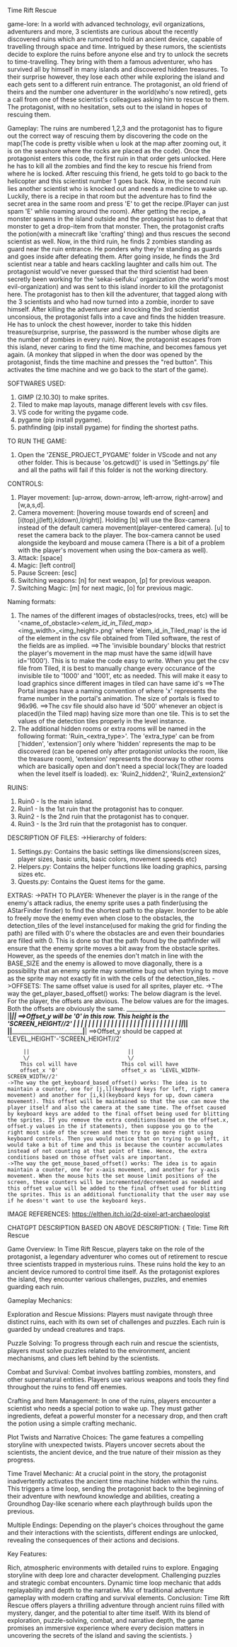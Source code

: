 Time Rift Rescue

game-lore: In a world with advanced technology, evil organizations, adventurers and more, 3 scientists are curious about the recently discovered ruins which are rumored to hold an ancient device, capable of travelling through space and time. Intrigued by these rumors, the scientists decide to explore the ruins before anyone else and try to unlock the secrets to time-travelling. They bring with them a famous adventurer, who has survived all by himself in many islands and discovered hidden treasures. To their surprise however, they lose each other while exploring the island and each gets sent to a different ruin entrance. The protagonist, an old friend of theirs and the number one adventurer in the world(who's now retired), gets a call from one of these scientist's colleagues asking him to rescue to them. The protagonist, with no hesitation, sets out to the island in hopes of rescuing them.

Gameplay: The ruins are numbered 1,2,3 and the protagonist has to figure out the correct way of rescuing them by discovering the code on the map(The code is pretty visible when u look at the map after zooming out, it is on the seashore where the rocks are placed as the code). Once the protagonist enters this code, the first ruin in that order gets unlocked. Here he has to kill all the zombies and find the key to rescue his friend from where he is locked.
After rescuing this friend, he gets told to go back to the helicopter and this scientist number 1 goes back.
Now, in the second ruin lies another scientist who is knocked out and needs a medicine to wake up. Luckily, there is a recipe in that room but the adventure has to find the secret area in the same room and press 'E' to get the recipe.(Player can just spam 'E' whlie roaming around the room). After getting the recipe, a monster spawns in the island outside and the protagonist has to defeat that monster to get a drop-item from that monster. Then, the protagonist crafts the potion(with a minecraft like 'crafting' thing) and thus rescues the second scientist as well.
Now, in the third ruin, he finds 2 zombies standing as guard near the ruin entrance. He ponders why they're standing as guards and goes inside after defeating them. After going inside, he finds the 3rd scientist near a table and hears cackling laughter and calls him out. The protagonist would've never guessed that the third scientist had been secretly been working for the 'sekai-seifuku' organization (the world's most evil-organization) and was sent to this island inorder to kill the protagonist here. The protagonist has to then kill the adventurer, that tagged along with the 3 scientists and who had now turned into a zombie, inorder to save himself. After killing the adventurer and knocking the 3rd scientist unconsious, the protagonist falls into a cave and finds the hidden treasure. He has to unlock the chest however, inorder to take this hidden treasure(surprise, surprise, the password is the number whose digits are the number of zombies in every ruin).
Now, the protagonist escapes from this island, never caring to find the time machine, and becomes famous yet again.
(A monkey that slipped in when the door was opened by the protagonist, finds the time machine and presses the "red button". This activates the time machine and we go back to the start of the game).

SOFTWARES USED:
1. GIMP (2.10.30) to make sprites.
2. Tiled to make map layouts, manage different levels with csv files.
3. VS code for writing the pygame code.
4. pygame  (pip install pygame).
5. pathfinding (pip install pygame) for finding the shortest paths.


TO RUN THE GAME:
1. Open the 'ZENSE_PROJECT_PYGAME' folder in VScode and not any other folder. This is because 'os.getcwd()' is used in 'Settings.py' file and all the paths will fail if this folder is not the working directory.


CONTROLS: 
1. Player movement: [up-arrow, down-arrow, left-arrow, right-arrow] and [w,a,s,d].
2. Camera movement: [hovering mouse towards end of screen] and [i(top),j(left),k(down),l(right)]. Holding [b] will use the Box-camera instead of the default camera movement(player-centered camera). [u] to reset the camera back to the player. The box-camera cannot be used alongside the keyboard and mouse camera (There is a bit of a problem with the player's movement when using the box-camera as well).
3. Attack: [space]
4. Magic: [left control]
5. Pause Screen: [esc]
6. Switching weapons: [n] for next weapon, [p] for previous weapon.
7. Switching Magic: [m] for next magic, [o] for previous magic.


Naming formats:
1. The names of the different images of obstacles(rocks, trees, etc) will be '<name_of_obstacle>_<elem_id_in_Tiled_map>_<img_width>_<img_height>.png' where 'elem_id_in_Tiled_map' is the id of the element in the csv file obtained from Tiled software, the rest of the fields are as implied.
    ==>The 'invisible boundary' blocks that restrict the player's movement in the map must have the same id(will have id='1000'). This is to make the code easy to write. When you get the csv file from Tiled, it is best to manually change every occurance of the invisible tile to '1000' and '1001', etc as needed. This will make it easy to load graphics since different images in tiled can have same id's
    ==>The Portal images have a naming convention of <x> where 'x' represents the frame number in the portal's animation. The size of portals is fixed to 96x96.
    ==>The csv file should also have id '500' whenever an object is placed(in the Tiled map) having size more than one tile. This is to set the values of the detection tiles properly in the level instance.
2. The additional hidden rooms or extra rooms will be named in the following format: 'Ruin<x>_<extra_type><num>'. The 'extra_type' can be from ['hidden', 'extension'] only where 'hidden' represents the map to be discovered (can be opened only after protagonist unlocks the room, like the treasure room), 'extension' represents the doorway to other rooms which are basically open and don't need a special lock(They are loaded when the level itself is loaded).
    ex: 'Ruin2_hidden2', 'Ruin2_extension2'


RUINS:
1. Ruin0 - Is the main island.
2. Ruin1 - Is the 1st ruin that the protagonist has to conquer.
3. Ruin2 - Is the 2nd ruin that the protagonist has to conquer.
4. Ruin3 - Is the 3rd ruin that the protagonist has to conquer.


DESCRIPTION OF FILES:
->Hierarchy of folders:
1. Settings.py: Contains the basic settings like dimensions(screen sizes, player sizes, basic units, basic colors, movement speeds etc)
2. Helpers.py: Contains the helper functions like loading graphics, parsing sizes etc.
3. Quests.py: Contains the Quest items for the game.


EXTRAS:
->PATH TO PLAYER: Whenever the player is in the range of the enemy's attack radius, the enemy sprite uses a path finder(using the AStarFinder finder) to find the shortest path to the player. Inorder to be able to freely move the enemy even when close to the obstacles, the detection_tiles of the level instance(used for making the grid for finding the path) are filled with 0's where the obstacles are and even their boundaries are filled with 0. This is done so that the path found by the pathfinder will ensure that the enemy sprite moves a bit away from the obstacle sprites. However, as the speeds of the enemies don't match in line with the BASE_SIZE and the enemy is allowed to move diagonally, there is a possibility that an enemy sprite may sometime bug out when trying to move as the sprite may not exactly fit in with the cells of the detection_tiles.
->OFFSETS: The same offset value is used for all sprites, player etc.
    ->The way the get_player_based_offset() works: The below diagram is the level. For the player, the offsets are abvious. The below values are for the images. Both the offsets are obviously the same.
         ___________________________________
        |__|_____________________________|__|           ==>Offset_y will be '0' in this row. This height is the 'SCREEN_HEIGHT//2'
        |  |                             |  | 
        |  |                             |  | 
        |  |                             |  | 
        |  |                             |  |
        |  |                             |  | 
        |  |                             |  | 
        |  |                             |  | 
        |__|_____________________________|__|
        |__|_____________________________|__|           ==>Offset_y should be capped at 'LEVEL_HEIGHT'-'SCREEN_HEIGHT//2'

         ||                               ||  
         \/                               \/  
        This col will have              This col will have
        offset_x '0'                    offset_x as 'LEVEL_WIDTH-SCREEN_WIDTH//2'
    ->The way the get_keyboard_based_offset() works: The idea is to maintain a counter, one for [j,l](keyboard keys for left, right camera movement) and another for [i,k](keyboard keys for up, down camera movement). This offset will be maintained so that the use can move the player itself and also the camera at the same time. The offset caused by keyboard keys are added to the final offset being used for blitting the sprites. If you remove the extra conditions(based on the offset.x, offset.y values in the if statements), then suppose you go to the right most side of the screen and then try to go more right using keyboard controls. Then you would notice that on trying to go left, it would take a bit of time and this is because the counter accumulates instead of not counting at that point of time. Hence, the extra conditions based on those offset vals are important.
    ->The way the get_mouse_based_offset() works: The idea is to again maintain a counter, one for x-axis movement, and another for y-axis movement. When the mouse hits the set mouse limit positions of the screen, these counters will be incremented/decremented as needed and this offset value will be added to the final offset used for blitting the sprites. This is an additional functionality that the user may use if he doesn't want to use the keyboard keys.


IMAGE REFERENCES:
https://elthen.itch.io/2d-pixel-art-archaeologist






CHATGPT DESCRIPTION BASED ON ABOVE DESCRIPTION:
{
Title: Time Rift Rescue

Game Overview:
In Time Rift Rescue, players take on the role of the protagonist, a legendary adventurer who comes out of retirement to rescue three scientists trapped in mysterious ruins. These ruins hold the key to an ancient device rumored to control time itself. As the protagonist explores the island, they encounter various challenges, puzzles, and enemies guarding each ruin.

Gameplay Mechanics:

Exploration and Rescue Missions: Players must navigate through three distinct ruins, each with its own set of challenges and puzzles. Each ruin is guarded by undead creatures and traps.

Puzzle Solving: To progress through each ruin and rescue the scientists, players must solve puzzles related to the environment, ancient mechanisms, and clues left behind by the scientists.

Combat and Survival: Combat involves battling zombies, monsters, and other supernatural entities. Players use various weapons and tools they find throughout the ruins to fend off enemies.

Crafting and Item Management: In one of the ruins, players encounter a scientist who needs a special potion to wake up. They must gather ingredients, defeat a powerful monster for a necessary drop, and then craft the potion using a simple crafting mechanic.

Plot Twists and Narrative Choices: The game features a compelling storyline with unexpected twists. Players uncover secrets about the scientists, the ancient device, and the true nature of their mission as they progress.

Time Travel Mechanic: At a crucial point in the story, the protagonist inadvertently activates the ancient time machine hidden within the ruins. This triggers a time loop, sending the protagonist back to the beginning of their adventure with newfound knowledge and abilities, creating a Groundhog Day-like scenario where each playthrough builds upon the previous.

Multiple Endings: Depending on the player's choices throughout the game and their interactions with the scientists, different endings are unlocked, revealing the consequences of their actions and decisions.

Key Features:

Rich, atmospheric environments with detailed ruins to explore.
Engaging storyline with deep lore and character development.
Challenging puzzles and strategic combat encounters.
Dynamic time loop mechanic that adds replayability and depth to the narrative.
Mix of traditional adventure gameplay with modern crafting and survival elements.
Conclusion:
Time Rift Rescue offers players a thrilling adventure through ancient ruins filled with mystery, danger, and the potential to alter time itself. With its blend of exploration, puzzle-solving, combat, and narrative depth, the game promises an immersive experience where every decision matters in uncovering the secrets of the island and saving the scientists.
}